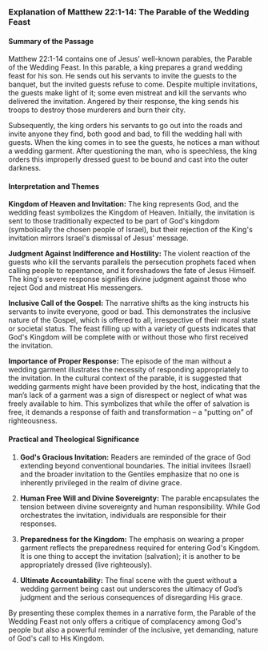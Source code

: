 ### Explanation of Matthew 22:1-14: The Parable of the Wedding Feast

#### Summary of the Passage
Matthew 22:1-14 contains one of Jesus' well-known parables, the Parable of the Wedding Feast. In this parable, a king prepares a grand wedding feast for his son. He sends out his servants to invite the guests to the banquet, but the invited guests refuse to come. Despite multiple invitations, the guests make light of it; some even mistreat and kill the servants who delivered the invitation. Angered by their response, the king sends his troops to destroy those murderers and burn their city.

Subsequently, the king orders his servants to go out into the roads and invite anyone they find, both good and bad, to fill the wedding hall with guests. When the king comes in to see the guests, he notices a man without a wedding garment. After questioning the man, who is speechless, the king orders this improperly dressed guest to be bound and cast into the outer darkness.

#### Interpretation and Themes
**Kingdom of Heaven and Invitation:** The king represents God, and the wedding feast symbolizes the Kingdom of Heaven. Initially, the invitation is sent to those traditionally expected to be part of God's kingdom (symbolically the chosen people of Israel), but their rejection of the King's invitation mirrors Israel's dismissal of Jesus' message. 

**Judgment Against Indifference and Hostility:** The violent reaction of the guests who kill the servants parallels the persecution prophets faced when calling people to repentance, and it foreshadows the fate of Jesus Himself. The king's severe response signifies divine judgment against those who reject God and mistreat His messengers.

**Inclusive Call of the Gospel:** The narrative shifts as the king instructs his servants to invite everyone, good or bad. This demonstrates the inclusive nature of the Gospel, which is offered to all, irrespective of their moral state or societal status. The feast filling up with a variety of guests indicates that God's Kingdom will be complete with or without those who first received the invitation.

**Importance of Proper Response:** The episode of the man without a wedding garment illustrates the necessity of responding appropriately to the invitation. In the cultural context of the parable, it is suggested that wedding garments might have been provided by the host, indicating that the man’s lack of a garment was a sign of disrespect or neglect of what was freely available to him. This symbolizes that while the offer of salvation is free, it demands a response of faith and transformation – a "putting on" of righteousness.

#### Practical and Theological Significance
1. **God's Gracious Invitation:** Readers are reminded of the grace of God extending beyond conventional boundaries. The initial invitees (Israel) and the broader invitation to the Gentiles emphasize that no one is inherently privileged in the realm of divine grace.
   
2. **Human Free Will and Divine Sovereignty:** The parable encapsulates the tension between divine sovereignty and human responsibility. While God orchestrates the invitation, individuals are responsible for their responses.

3. **Preparedness for the Kingdom:** The emphasis on wearing a proper garment reflects the preparedness required for entering God's Kingdom. It is one thing to accept the invitation (salvation); it is another to be appropriately dressed (live righteously).

4. **Ultimate Accountability:** The final scene with the guest without a wedding garment being cast out underscores the ultimacy of God’s judgment and the serious consequences of disregarding His grace.

By presenting these complex themes in a narrative form, the Parable of the Wedding Feast not only offers a critique of complacency among God's people but also a powerful reminder of the inclusive, yet demanding, nature of God's call to His Kingdom.